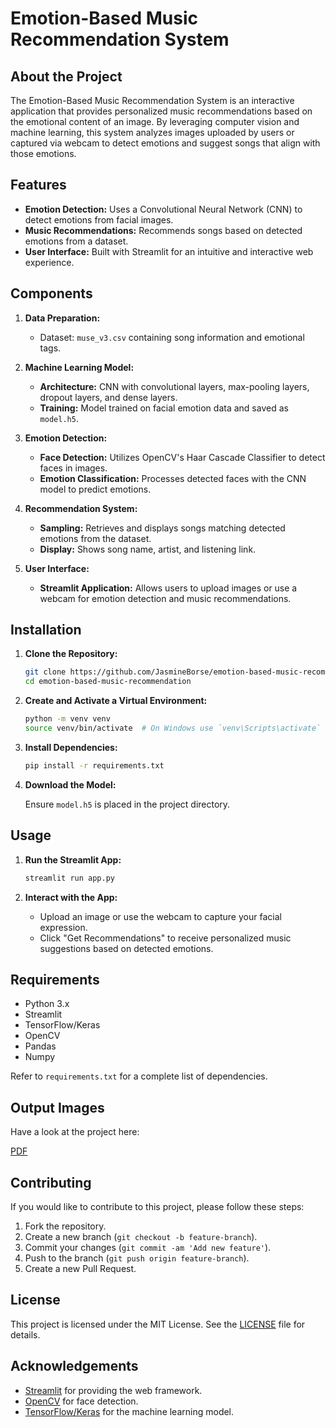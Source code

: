 

# Emotion-Based Music Recommendation System

## About the Project

The Emotion-Based Music Recommendation System is an interactive application that provides personalized music recommendations based on the emotional content of an image. By leveraging computer vision and machine learning, this system analyzes images uploaded by users or captured via webcam to detect emotions and suggest songs that align with those emotions.

## Features

- **Emotion Detection:** Uses a Convolutional Neural Network (CNN) to detect emotions from facial images.
- **Music Recommendations:** Recommends songs based on detected emotions from a  dataset.
- **User Interface:** Built with Streamlit for an intuitive and interactive web experience.

## Components

1. **Data Preparation:**
   - Dataset: `muse_v3.csv` containing song information and emotional tags.
   
2. **Machine Learning Model:**
   - **Architecture:** CNN with convolutional layers, max-pooling layers, dropout layers, and dense layers.
   - **Training:** Model trained on facial emotion data and saved as `model.h5`.

3. **Emotion Detection:**
   - **Face Detection:** Utilizes OpenCV's Haar Cascade Classifier to detect faces in images.
   - **Emotion Classification:** Processes detected faces with the CNN model to predict emotions.

4. **Recommendation System:**
   - **Sampling:** Retrieves and displays songs matching detected emotions from the dataset.
   - **Display:** Shows song name, artist, and listening link.

5. **User Interface:**
   - **Streamlit Application:** Allows users to upload images or use a webcam for emotion detection and music recommendations.
   

## Installation

1. **Clone the Repository:**

   ```bash
   git clone https://github.com/JasmineBorse/emotion-based-music-recommendation.git
   cd emotion-based-music-recommendation
   ```

2. **Create and Activate a Virtual Environment:**

   ```bash
   python -m venv venv
   source venv/bin/activate  # On Windows use `venv\Scripts\activate`
   ```

3. **Install Dependencies:**

   ```bash
   pip install -r requirements.txt
   ```

4. **Download the Model:**

   Ensure `model.h5` is placed in the project directory.

## Usage

1. **Run the Streamlit App:**

   ```bash
   streamlit run app.py
   ```

2. **Interact with the App:**
   - Upload an image or use the webcam to capture your facial expression.
   - Click "Get Recommendations" to receive personalized music suggestions based on detected emotions.

## Requirements

- Python 3.x
- Streamlit
- TensorFlow/Keras
- OpenCV
- Pandas
- Numpy

Refer to `requirements.txt` for a complete list of dependencies.

## Output Images
Have a look at the project here:

[PDF](https://github.com/JasmineBorse/Emotion-based-music-recommendation/blob/main/Output_pdf_emotion_based_music%20_rec.pdf)




## Contributing

If you would like to contribute to this project, please follow these steps:

1. Fork the repository.
2. Create a new branch (`git checkout -b feature-branch`).
3. Commit your changes (`git commit -am 'Add new feature'`).
4. Push to the branch (`git push origin feature-branch`).
5. Create a new Pull Request.

## License

This project is licensed under the MIT License. See the [LICENSE](LICENSE) file for details.

## Acknowledgements

- [Streamlit](https://streamlit.io/) for providing the web framework.
- [OpenCV](https://opencv.org/) for face detection.
- [TensorFlow/Keras](https://www.tensorflow.org/) for the machine learning model.

